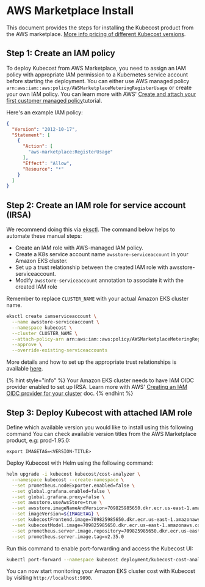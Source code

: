 # AWS Marketplace Install

This document provides the steps for installing the Kubecost product from the AWS marketplace. [More info pricing of different Kubecost versions](https://www.kubecost.com/pricing/).

## Step 1: Create an IAM policy

To deploy Kubecost from AWS Marketplace, you need to assign an IAM policy with appropriate IAM permission to a Kubernetes service account before starting the deployment. You can either use AWS managed policy `arn:aws:iam::aws:policy/AWSMarketplaceMeteringRegisterUsage` or create your own IAM policy. You can learn more with AWS' [Create and attach your first customer managed policy](https://docs.aws.amazon.com/IAM/latest/UserGuide/tutorial\_managed-policies.html#step1-create-policy)tutorial.

Here's an example IAM policy:

```json
{
  "Version": "2012-10-17",
  "Statement": [
    {
      "Action": [
        "aws-marketplace:RegisterUsage"
      ],
      "Effect": "Allow",
      "Resource": "*"
    }
  ]
}
```

## Step 2: Create an IAM role for service account (IRSA)

We recommend doing this via [eksctl](https://docs.aws.amazon.com/eks/latest/userguide/eksctl.html). The command below helps to automate these manual steps:

* Create an IAM role with AWS-managed IAM policy.
* Create a K8s service account name `awsstore-serviceaccount` in your Amazon EKS cluster.
* Set up a trust relationship between the created IAM role with awsstore-serviceaccount.
* Modify `awsstore-serviceaccount` annotation to associate it with the created IAM role

Remember to replace `CLUSTER_NAME` with your actual Amazon EKS cluster name.

```bash
eksctl create iamserviceaccount \
  --name awsstore-serviceaccount \
  --namespace kubecost \
  --cluster CLUSTER_NAME \
  --attach-policy-arn arn:aws:iam::aws:policy/AWSMarketplaceMeteringRegisterUsage \
  --approve \
  --override-existing-serviceaccounts
```

More details and how to set up the appropriate trust relationships is available [here](https://docs.aws.amazon.com/eks/latest/userguide/create-service-account-iam-policy-and-role.html).

{% hint style="info" %}
Your Amazon EKS cluster needs to have IAM OIDC provider enabled to set up IRSA. Learn more with AWS' [Creating an IAM OIDC provider for your cluster](https://docs.aws.amazon.com/eks/latest/userguide/enable-iam-roles-for-service-accounts.html) doc.
{% endhint %}

## Step 3: Deploy Kubecost with attached IAM role

Define which available version you would like to install using this following command You can check available version titles from the AWS Marketplace product, e.g: prod-1.95.0:

`export IMAGETAG=<VERSION-TITLE>`

Deploy Kubecost with Helm using the following command:

```bash
helm upgrade -i kubecost kubecost/cost-analyzer \
  --namespace kubecost --create-namespace \
  --set prometheus.nodeExporter.enabled=false \
  --set global.grafana.enabled=false \
  --set global.grafana.proxy=false \
  --set awsstore.useAwsStore=true \
  --set awsstore.imageNameAndVersion=709825985650.dkr.ecr.us-east-1.amazonaws.com/stackwatch/awsstore:${IMAGETAG} \
  --set imageVersion=${IMAGETAG} \
  --set kubecostFrontend.image=709825985650.dkr.ecr.us-east-1.amazonaws.com/stackwatch/frontend \
  --set kubecostModel.image=709825985650.dkr.ecr.us-east-1.amazonaws.com/stackwatch/cost-model \
  --set prometheus.server.image.repository=709825985650.dkr.ecr.us-east-1.amazonaws.com/stackwatch/contract/quay.io/prometheus  \
  --set prometheus.server.image.tag=v2.35.0
```

Run this command to enable port-forwarding and access the Kubecost UI:

```bash
kubectl port-forward --namespace kubecost deployment/kubecost-cost-analyzer 9090
```

You can now start monitoring your Amazon EKS cluster cost with Kubecost by visiting `http://localhost:9090`.
